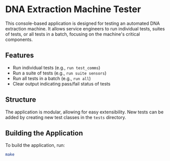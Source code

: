 # DNA Extraction Machine Tester

This console-based application is designed for testing an automated DNA extraction machine. It allows service engineers to run individual tests, suites of tests, or all tests in a batch, focusing on the machine's critical components.

## Features

- Run individual tests (e.g., `run test_comms`)
- Run a suite of tests (e.g., `run suite sensors`)
- Run all tests in a batch (e.g., `run all`)
- Clear output indicating pass/fail status of tests

## Structure

The application is modular, allowing for easy extensibility. New tests can be added by creating new test classes in the `tests` directory.

## Building the Application

To build the application, run:

```bash
make